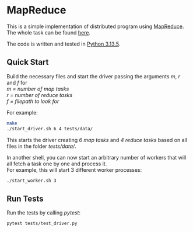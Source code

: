 # MapReduce
This is a simple implementation of distributed program using [MapReduce](https://en.wikipedia.org/wiki/MapReduce). 
<br>
The whole task can be found [here](map-reduce-task.pdf).

The code is written and tested in [Python 3.13.5](https://www.python.org/downloads/release/python-3135/).

## Quick Start

Build the necessary files and start the driver passing the arguments _m_, _r_ and _f_ for
<br>
_m = number of map tasks
<br>
r = number of reduce tasks
<br>
f = filepath to look for_

For example:
```sh
make
./start_driver.sh 6 4 tests/data/
```
This starts the driver creating _6 map tasks_ and _4 reduce tasks_ based on all files in the folder _tests/data/_.

In another shell, you can now start an arbitrary number of workers that will all fetch a task one by one and process it.
<br>
For example, this will start 3 different worker processes:
```sh
./start_worker.sh 3
```

## Run Tests

Run the tests by calling _pytest_:
```sh
pytest tests/test_driver.py
```